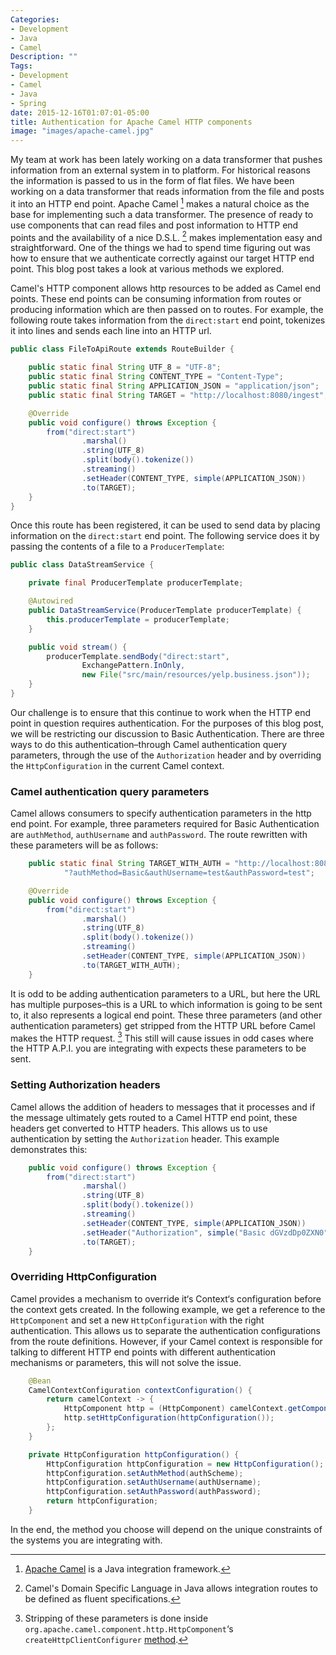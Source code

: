 ```yaml
---
Categories:
- Development
- Java
- Camel
Description: ""
Tags:
- Development
- Camel
- Java
- Spring
date: 2015-12-16T01:07:01-05:00
title: Authentication for Apache Camel HTTP components
image: "images/apache-camel.jpg"
---
```

My team at work has been lately working on a data transformer that pushes information from an external system in to platform. For historical reasons the information is passed to us in the form of flat files. We have been working on a data transformer that reads information from the file and posts it into an HTTP end point.
Apache Camel [^1] makes a natural choice as the base for implementing such a data transformer. The presence of ready to use components that can read files and post information to HTTP end points and the availability of a nice D.S.L. [^2] makes implementation easy and straightforward. One of the things we had to spend time figuring out was how to ensure that we authenticate correctly against our target HTTP end point. This blog post takes a look at various methods we explored.

<!--more-->
Camel's HTTP component allows http resources to be added as Camel end points. These end points can be consuming information from routes or producing information which are then passed on to routes. For example, the following route takes information from the `direct:start` end point, tokenizes it into lines and sends each line into an HTTP url.

```java
public class FileToApiRoute extends RouteBuilder {

    public static final String UTF_8 = "UTF-8";
    public static final String CONTENT_TYPE = "Content-Type";
    public static final String APPLICATION_JSON = "application/json";
    public static final String TARGET = "http://localhost:8080/ingest";

    @Override
    public void configure() throws Exception {
        from("direct:start")
                .marshal()
                .string(UTF_8)
                .split(body().tokenize())
                .streaming()
                .setHeader(CONTENT_TYPE, simple(APPLICATION_JSON))
                .to(TARGET);
    }
}
```

Once this route has been registered, it can be used to send data by placing information on the `direct:start` end point. The following service does it by passing the contents of a file to a `ProducerTemplate`:

```java
public class DataStreamService {

    private final ProducerTemplate producerTemplate;

    @Autowired
    public DataStreamService(ProducerTemplate producerTemplate) {
        this.producerTemplate = producerTemplate;
    }

    public void stream() {
        producerTemplate.sendBody("direct:start",
                ExchangePattern.InOnly,
                new File("src/main/resources/yelp.business.json"));
    }
}
```

Our challenge is to ensure that this continue to work when the HTTP end point in question requires authentication. For the purposes of this blog post, we will be restricting our discussion to Basic Authentication. There are three ways to do this authentication–through Camel authentication query parameters, through the use of the `Authorization` header and by overriding the `HttpConfiguration` in the current Camel context.

### Camel authentication query parameters

Camel allows consumers to specify authentication parameters in the http end point. For example, three parameters required for Basic Authentication are `authMethod`, `authUsername` and `authPassword`. The route rewritten with these parameters will be as follows:

```java
    public static final String TARGET_WITH_AUTH = "http://localhost:8080/ingest" +
            "?authMethod=Basic&authUsername=test&authPassword=test";

    @Override
    public void configure() throws Exception {
        from("direct:start")
                .marshal()
                .string(UTF_8)
                .split(body().tokenize())
                .streaming()
                .setHeader(CONTENT_TYPE, simple(APPLICATION_JSON))
                .to(TARGET_WITH_AUTH);
    }
```
It is odd to be adding authentication parameters to a URL, but here the URL has multiple purposes–this is a URL to which information is going to be sent to, it also represents a logical end point. These three parameters (and other authentication parameters) get stripped from the HTTP URL before Camel makes the HTTP request. [^3] This still will cause issues in odd cases where the HTTP A.P.I. you are integrating with expects these parameters to be sent.

### Setting Authorization headers

Camel allows the addition of headers to messages that it processes and if the message ultimately gets routed to a Camel HTTP end point, these headers get converted to HTTP headers. This allows us to use authentication by setting the `Authorization` header. This example demonstrates this:

```java
    public void configure() throws Exception {
        from("direct:start")
                .marshal()
                .string(UTF_8)
                .split(body().tokenize())
                .streaming()
                .setHeader(CONTENT_TYPE, simple(APPLICATION_JSON))
                .setHeader("Authorization", simple("Basic dGVzdDp0ZXN0"))
                .to(TARGET);
    }
```

### Overriding HttpConfiguration

Camel provides a mechanism to override it‘s Context‘s configuration before the context gets created. In the following example, we get a reference to the `HttpComponent` and set a new `HttpConfiguration` with the right authentication. This allows us to separate the authentication configurations from the route definitions. However, if your Camel context is responsible for talking to different HTTP end points with different authentication mechanisms or parameters, this will not solve the issue.

```java
    @Bean
    CamelContextConfiguration contextConfiguration() {
        return camelContext -> {
            HttpComponent http = (HttpComponent) camelContext.getComponent("http");
            http.setHttpConfiguration(httpConfiguration());
        };
    }

    private HttpConfiguration httpConfiguration() {
        HttpConfiguration httpConfiguration = new HttpConfiguration();
        httpConfiguration.setAuthMethod(authScheme);
        httpConfiguration.setAuthUsername(authUsername);
        httpConfiguration.setAuthPassword(authPassword);
        return httpConfiguration;
    }
```

In the end, the method you choose will depend on the unique constraints of the systems you are integrating with.

[^1]: [Apache Camel](https://camel.apache.org/) is a Java integration framework.
[^2]: Camel's Domain Specific Language in Java allows integration routes to be defined as fluent specifications.
[^3]: Stripping of these parameters is done inside `org.apache.camel.component.http.HttpComponent`‘s `createHttpClientConfigurer` [method](https://github.com/apache/camel/blob/f7f0b18f6924fe0b01f32a25ed1e38e29b1bf8e5/components/camel-http/src/main/java/org/apache/camel/component/http/HttpComponent.java#L66).
